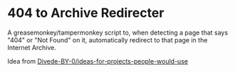 # 404 to Archive Redirecter

A greasemonkey/tampermonkey script to, when detecting a page that says "404" or "Not Found" on it, automatically redirect to that page in the Internet Archive.

Idea from [Divede-BY-0/ideas-for-projects-people-would-use](href="https://github.com/Divide-By-0/ideas-for-projects-people-would-use?tab=readme-ov-file#programming-tools")
